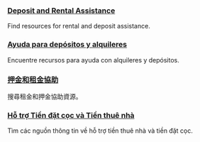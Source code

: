 <RenderIf language="en,tl">

### [Deposit and Rental Assistance](https://achousingchoices.org/deposit-rental-assistance-housing-search-assistance-resources/)

Find resources for rental and deposit assistance.

</RenderIf>

<RenderIf language="es">

### [Ayuda para depósitos y alquileres](https://achousingchoices.org/deposit-rental-assistance-housing-search-assistance-resources/)

Encuentre recursos para ayuda con alquileres y depósitos.

</RenderIf>

<RenderIf language="zh">

### [押金和租金協助](https://achousingchoices.org/deposit-rental-assistance-housing-search-assistance-resources/)

搜尋租金和押金協助資源。

</RenderIf>

<RenderIf language="vi">

### [Hỗ trợ Tiền đặt cọc và Tiền thuê nhà](https://achousingchoices.org/deposit-rental-assistance-housing-search-assistance-resources/)

Tìm các nguồn thông tin về hỗ trợ tiền thuê nhà và tiền đặt cọc.

</RenderIf>
